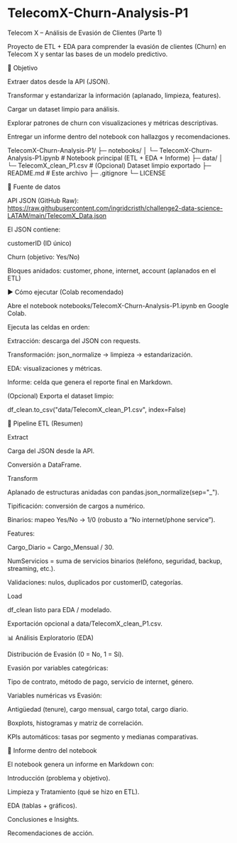 # TelecomX-Churn-Analysis-P1

Telecom X – Análisis de Evasión de Clientes (Parte 1)

Proyecto de ETL + EDA para comprender la evasión de clientes (Churn) en Telecom X y sentar las bases de un modelo predictivo.

📌 Objetivo

Extraer datos desde la API (JSON).

Transformar y estandarizar la información (aplanado, limpieza, features).

Cargar un dataset limpio para análisis.

Explorar patrones de churn con visualizaciones y métricas descriptivas.

Entregar un informe dentro del notebook con hallazgos y recomendaciones.

TelecomX-Churn-Analysis-P1/
├─ notebooks/
│  └─ TelecomX-Churn-Analysis-P1.ipynb   # Notebook principal (ETL + EDA + Informe)
├─ data/
│  └─ TelecomX_clean_P1.csv              # (Opcional) Dataset limpio exportado
├─ README.md                              # Este archivo
├─ .gitignore
└─ LICENSE

🔗 Fuente de datos

API JSON (GitHub Raw):
https://raw.githubusercontent.com/ingridcristh/challenge2-data-science-LATAM/main/TelecomX_Data.json

El JSON contiene:

customerID (ID único)

Churn (objetivo: Yes/No)

Bloques anidados: customer, phone, internet, account (aplanados en el ETL)

▶️ Cómo ejecutar (Colab recomendado)

Abre el notebook notebooks/TelecomX-Churn-Analysis-P1.ipynb en Google Colab.

Ejecuta las celdas en orden:

Extracción: descarga del JSON con requests.

Transformación: json_normalize → limpieza → estandarización.

EDA: visualizaciones y métricas.

Informe: celda que genera el reporte final en Markdown.

(Opcional) Exporta el dataset limpio:

df_clean.to_csv("data/TelecomX_clean_P1.csv", index=False)

🧪 Pipeline ETL (Resumen)

Extract

Carga del JSON desde la API.

Conversión a DataFrame.

Transform

Aplanado de estructuras anidadas con pandas.json_normalize(sep="_").

Tipificación: conversión de cargos a numérico.

Binarios: mapeo Yes/No → 1/0 (robusto a “No internet/phone service”).

Features:

Cargo_Diario = Cargo_Mensual / 30.

NumServicios = suma de servicios binarios (teléfono, seguridad, backup, streaming, etc.).

Validaciones: nulos, duplicados por customerID, categorías.

Load

df_clean listo para EDA / modelado.

Exportación opcional a data/TelecomX_clean_P1.csv.

📊 Análisis Exploratorio (EDA)

Distribución de Evasión (0 = No, 1 = Sí).

Evasión por variables categóricas:

Tipo de contrato, método de pago, servicio de internet, género.

Variables numéricas vs Evasión:

Antigüedad (tenure), cargo mensual, cargo total, cargo diario.

Boxplots, histogramas y matriz de correlación.

KPIs automáticos: tasas por segmento y medianas comparativas.

📝 Informe dentro del notebook

El notebook genera un informe en Markdown con:

Introducción (problema y objetivo).

Limpieza y Tratamiento (qué se hizo en ETL).

EDA (tablas + gráficos).

Conclusiones e Insights.

Recomendaciones de acción.
